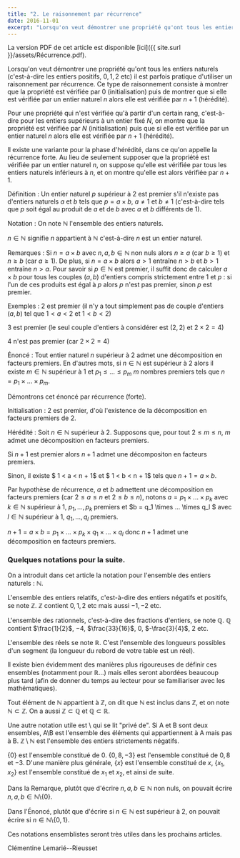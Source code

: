 ```yaml
---
title: "2. Le raisonnement par récurrence"
date: 2016-11-01
excerpt: "Lorsqu'on veut démontrer une propriété qu'ont tous les entiers naturels (c'est-à-dire les entiers positifs, 0, 1, 2 etc) il est parfois pratique d'utiliser un raisonnement par récurrence. Ce type de raisonnement consiste à montrer que la propriété est vérifiée par 0 (initialisation) puis de montrer que si elle est vérifiée par un entier naturel n alors elle est vérifiée par n + 1 (hérédité)..."
---
```


La version PDF de cet article est disponible [ici]({{ site.surl }}/assets/Récurrence.pdf).

Lorsqu'on veut démontrer une propriété qu'ont tous les entiers naturels (c'est-à-dire les entiers positifs, $0, 1, 2$ etc) il est parfois pratique d'utiliser un raisonnement par récurrence. Ce type de raisonnement consiste à montrer que la propriété est vérifiée par $0$ (initialisation) puis de montrer que si elle est vérifiée par un entier naturel $n$ alors elle est vérifiée par $n + 1$ (hérédité). 

Pour une propriété qui n'est vérifiée qu'à partir d'un certain rang, c'est-à-dire pour les entiers supérieurs à un entier fixé $N$, on montre que la propriété est vérifiée par $N$ (initialisation) puis que si elle est vérifiée par un entier naturel $n$ alors elle est vérifiée par $n + 1$ (hérédité).

Il existe une variante pour la phase d'hérédité, dans ce qu'on appelle la récurrence forte. Au lieu de seulement supposer que la propriété est vérifiée par un entier naturel $n$, on suppose qu'elle est vérifiée par tous les entiers naturels inférieurs à $n$, et on montre qu'elle est alors vérifiée par $n + 1$.

Définition : Un entier naturel $p$ supérieur à $2$ est premier s'il n'existe pas d'entiers naturels $a$ et $b$ tels que $p = a\times b$, $a \neq 1$ et $b \neq 1$ (c'est-à-dire tels que $p$ soit égal au produit de $a$ et de $b$ avec $a$ et $b$ différents de $1$).

Notation : On note $\mathbb{N}$ l'ensemble des entiers naturels.

$n \in \mathbb{N}$ signifie $n$ appartient à $\mathbb{N}$ c'est-à-dire $n$ est un entier naturel.

Remarques : Si $n = a\times b$ avec $n,a,b \in \mathbb{N}$ non nuls alors $n \geq a$ (car $b \geq 1$) et $n \geq b$ (car $a \geq 1$). De plus, si $n = a\times b$ alors $a > 1$ entraîne $n > b$ et $b > 1$ entraîne $n > a$. Pour savoir si $p \in \mathbb{N}$ est premier, il suffit donc de calculer $a\times b$ pour tous les couples $(a,b)$ d'entiers compris strictement entre $1$ et $p$ : si l'un de ces produits est égal à $p$ alors $p$ n'est pas premier, sinon $p$ est premier.

Exemples : $2$ est premier (il n'y a tout simplement pas de couple d'entiers $(a,b)$ tel que $1<a<2$ et $1<b<2$)

$3$ est premier (le seul couple d'entiers à considérer est $(2,2)$ et $2 \times 2 = 4$)

$4$ n'est pas premier (car $2 \times 2 = 4$)

Énoncé : Tout entier naturel $n$ supérieur à $2$ admet une décomposition en facteurs premiers. En d'autres mots, si $n \in \mathbb{N}$ est supérieur à $2$ alors il existe $m \in \mathbb{N}$ supérieur à $1$ et $p_1 \leq ... \leq p_m$ $m$ nombres premiers tels que $n = p_1 \times ... \times p_m$.

Démontrons cet énoncé par récurrence (forte).

Initialisation : $2$ est premier, d'où l'existence de la décomposition en facteurs premiers de $2$.

Hérédité : Soit $n \in \mathbb{N}$ supérieur à $2$. Supposons que, pour tout $2 \leq m \leq n$, $m$ admet une décomposition en facteurs premiers.

Si $n + 1$ est premier alors $n + 1$ admet une décompositon en facteurs premiers.

Sinon, il existe $ 1 < a < n + 1$ et $ 1 < b < n + 1$ tels que $n + 1 = a \times b$.

Par hypothèse de récurrence, $a$ et $b$ admettent une décomposition en facteurs premiers (car $2 \leq a \leq n$ et $2 \leq b \leq n$), notons $a = p_1 \times ... \times p_k$ avec $k \in \mathbb{N}$ supérieur à 1, $p_1, ..., p_k$ premiers et $b = q_1 \times ... \times q_l $ avec $l \in \mathbb{N}$ supérieur à 1, $q_1, ..., q_l$ premiers.

$n + 1 = a \times b = p_1 \times ... \times p_k \times q_1 \times ... \times q_l$ donc $n + 1$ admet une décomposition en facteurs premiers.

### Quelques notations pour la suite. ###

On a introduit dans cet article la notation pour l'ensemble des entiers naturels : $\mathbb{N}$.

L'ensemble des entiers relatifs, c'est-à-dire des entiers négatifs et positifs, se note $\mathbb{Z}$. $\mathbb{Z}$ contient $0, 1, 2$ etc mais aussi $-1, -2$ etc.

L'ensemble des rationnels, c'est-à-dire des fractions d'entiers, se note $\mathbb{Q}$. $\mathbb{Q}$ contient $\frac{1}{2}$, $-4$, $\frac{33}{16}$, $0$, $-\frac{3}{4}$, $2$ etc.

L'ensemble des réels se note $\mathbb{R}$. C'est l'ensemble des longueurs possibles d'un segment (la longueur du rebord de votre table est un réel).

Il existe bien évidemment des manières plus rigoureuses de définir ces ensembles (notamment pour $\mathbb{R}$...) mais elles seront abordées beaucoup plus tard (afin de donner du temps au lecteur pour se familiariser avec les mathématiques).

Tout élément de $\mathbb{N}$ appartient à $\mathbb{Z}$, on dit que $\mathbb{N}$ est inclus dans $\mathbb{Z}$, et on note $\mathbb{N} \subset \mathbb{Z}$. On a aussi $\mathbb{Z} \subset \mathbb{Q}$ et $\mathbb{Q} \subset \mathbb{R}$.

Une autre notation utile est $\setminus$ qui se lit "privé de". Si A et B sont deux ensembles, A$\setminus$B est l'ensemble des éléments qui appartiennent à A mais pas à B. $\mathbb{Z} \setminus \mathbb{N}$ est l'ensemble des entiers strictements négatifs.

{$0$} est l'ensemble constitué de $0$. {$0, 8, -3$} est l'ensemble constitué de $0, 8$ et $-3$. D'une manière plus générale, {$x$} est l'ensemble constitué de $x$, {$x_1, x_2$} est l'ensemble constitué de $x_1$ et $x_2$, et ainsi de suite.

Dans la Remarque, plutôt que d'écrire $n,a,b \in \mathbb{N}$ non nuls, on pouvait écrire $n,a,b \in \mathbb{N}\setminus${$0$}.

Dans l'Énoncé, plutôt que d'écrire si $n \in \mathbb{N}$ est supérieur à $2$, on pouvait écrire si $n \in \mathbb{N}\setminus${$0, 1$}.

Ces notations ensemblistes seront très utiles dans les prochains articles.

Clémentine Lemarié--Rieusset
